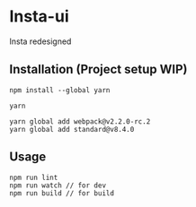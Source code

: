 # Insta-ui
Insta redesigned

## Installation (Project setup WIP)

```
npm install --global yarn

yarn

yarn global add webpack@v2.2.0-rc.2
yarn global add standard@v8.4.0
```

## Usage

```
npm run lint 
npm run watch // for dev
npm run build // for build
```
